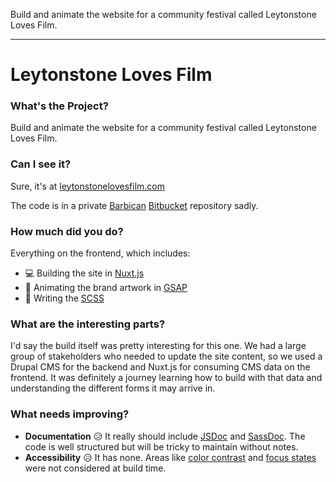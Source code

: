 Build and animate the website for a community festival called Leytonstone Loves Film.

---

# Leytonstone Loves Film

### What's the Project?

Build and animate the website for a community festival called Leytonstone Loves Film.

### Can I see it?

Sure, it's at [leytonstonelovesfilm.com](https://leytonstonelovesfilm.com)

The code is in a private [Barbican](https://barbican.org.uk) [Bitbucket](https://bitbucket.org) repository sadly.

### How much did you do?

Everything on the frontend, which includes:

- 💻 Building the site in [Nuxt.js](https://nuxt.com)
- 🚀 Animating the brand artwork in [GSAP](https://greensock.com)
- 📝 Writing the [SCSS](https://sass-lang.com)

### What are the interesting parts?

I'd say the build itself was pretty interesting for this one. We had a large group of stakeholders who needed to update the site content, so we used a Drupal CMS for the backend and Nuxt.js for consuming CMS data on the frontend. It was definitely a journey learning how to build with that data and understanding the different forms it may arrive in.

### What needs improving?

- **Documentation** 😥 It really should include [JSDoc](https://jsdoc.app) and [SassDoc](https://sassdoc.com). The code is well structured but will be tricky to maintain without notes.
- **Accessibility** 😥 It has none. Areas like [color contrast](https://webaim.org/resources/contrastchecker) and [focus states](https://design-system.service.gov.uk/get-started/focus-states) were not considered at build time.
